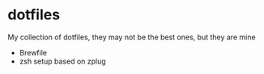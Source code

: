 # dotfiles

My collection of dotfiles, they may not be the best ones, but they are mine

* Brewfile
* zsh setup based on zplug
